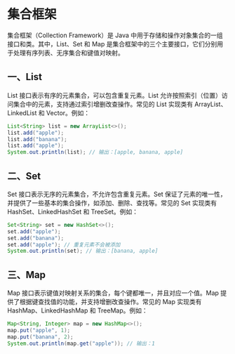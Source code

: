 # 集合框架

集合框架（Collection Framework）是 Java 中用于存储和操作对象集合的一组接口和类。其中，List、Set 和 Map 是集合框架中的三个主要接口，它们分别用于处理有序列表、无序集合和键值对映射。

## 一、List

List 接口表示有序的元素集合，可以包含重复元素。List 允许按照索引（位置）访问集合中的元素，支持通过索引增删改查操作。常见的 List 实现类有 ArrayList、LinkedList 和 Vector。例如：

```java
List<String> list = new ArrayList<>();
list.add("apple");
list.add("banana");
list.add("apple");
System.out.println(list); // 输出：[apple, banana, apple]
```

## 二、Set

Set 接口表示无序的元素集合，不允许包含重复元素。Set 保证了元素的唯一性，并提供了一些基本的集合操作，如添加、删除、查找等。常见的 Set 实现类有 HashSet、LinkedHashSet 和 TreeSet。例如：

```java
Set<String> set = new HashSet<>();
set.add("apple");
set.add("banana");
set.add("apple"); // 重复元素不会被添加
System.out.println(set); // 输出：[banana, apple]
```

## 三、Map

Map 接口表示键值对映射关系的集合，每个键都唯一，并且对应一个值。Map 提供了根据键查找值的功能，并支持增删改查操作。常见的 Map 实现类有 HashMap、LinkedHashMap 和 TreeMap。例如：

```java
Map<String, Integer> map = new HashMap<>();
map.put("apple", 1);
map.put("banana", 2);
System.out.println(map.get("apple")); // 输出：1
```
